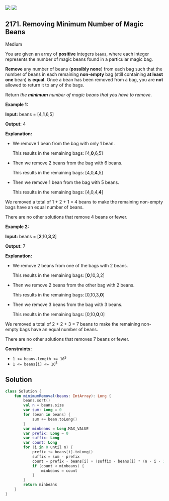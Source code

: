 [![](https://img.shields.io/github/stars/javadev/LeetCode-in-Kotlin?label=Stars&style=flat-square)](https://github.com/javadev/LeetCode-in-Kotlin)
[![](https://img.shields.io/github/forks/javadev/LeetCode-in-Kotlin?label=Fork%20me%20on%20GitHub%20&style=flat-square)](https://github.com/javadev/LeetCode-in-Kotlin/fork)

## 2171\. Removing Minimum Number of Magic Beans

Medium

You are given an array of **positive** integers `beans`, where each integer represents the number of magic beans found in a particular magic bag.

**Remove** any number of beans (**possibly none**) from each bag such that the number of beans in each remaining **non-empty** bag (still containing **at least one** bean) is **equal**. Once a bean has been removed from a bag, you are **not** allowed to return it to any of the bags.

Return _the **minimum** number of magic beans that you have to remove_.

**Example 1:**

**Input:** beans = [4,**1**,6,5]

**Output:** 4

**Explanation:**

- We remove 1 bean from the bag with only 1 bean.

  This results in the remaining bags: [4,**0**,6,5]
  
- Then we remove 2 beans from the bag with 6 beans.

  This results in the remaining bags: [4,0,**4**,5]

- Then we remove 1 bean from the bag with 5 beans.

  This results in the remaining bags: [4,0,4,**4**]
  
We removed a total of 1 + 2 + 1 = 4 beans to make the remaining non-empty bags have an equal number of beans.

There are no other solutions that remove 4 beans or fewer. 

**Example 2:**

**Input:** beans = [**2**,10,**3**,**2**]

**Output:** 7

**Explanation:**

- We remove 2 beans from one of the bags with 2 beans.

  This results in the remaining bags: [**0**,10,3,2]
  
- Then we remove 2 beans from the other bag with 2 beans.

  This results in the remaining bags: [0,10,3,**0**]
  
- Then we remove 3 beans from the bag with 3 beans.

  This results in the remaining bags: [0,10,**0**,0]
  
We removed a total of 2 + 2 + 3 = 7 beans to make the remaining non-empty bags have an equal number of beans.

There are no other solutions that removes 7 beans or fewer. 

**Constraints:**

*   <code>1 <= beans.length <= 10<sup>5</sup></code>
*   <code>1 <= beans[i] <= 10<sup>5</sup></code>

## Solution

```kotlin
class Solution {
    fun minimumRemoval(beans: IntArray): Long {
        beans.sort()
        val n = beans.size
        var sum: Long = 0
        for (bean in beans) {
            sum += bean.toLong()
        }
        var minbeans = Long.MAX_VALUE
        var prefix: Long = 0
        var suffix: Long
        var count: Long
        for (i in 0 until n) {
            prefix += beans[i].toLong()
            suffix = sum - prefix
            count = prefix - beans[i] + (suffix - beans[i] * (n - i - 1L))
            if (count < minbeans) {
                minbeans = count
            }
        }
        return minbeans
    }
}
```